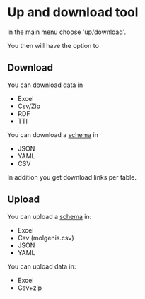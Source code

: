 # Up and download tool

In the main menu choose 'up/download'.

You then will have the option to

## Download

You can download data in

* Excel
* Csv/Zip
* RDF
* TTl

You can download a [schema](use_schema.md) in

* JSON
* YAML
* CSV

In addition you get download links per table.

## Upload

You can upload a [schema](use_schema.md) in:

* Excel
* Csv (molgenis.csv)
* JSON
* YAML

You can upload data in:

* Excel
* Csv+zip
